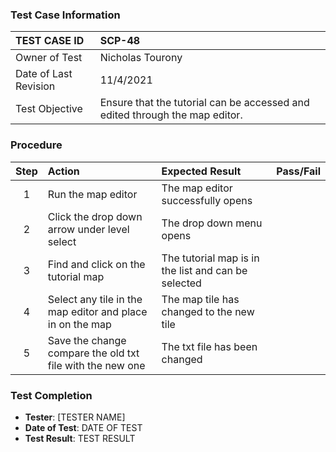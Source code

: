 ### Test Case Information
| TEST CASE ID | SCP-48 |
| :--- | :--- |
| Owner of Test | Nicholas Tourony |
| Date of Last Revision | 11/4/2021 |
| Test Objective | Ensure that the tutorial can be accessed and edited through the map editor. |

### Procedure

|Step | Action | Expected Result | Pass/Fail     |
|:---:| :---        |    :----  | :---: |
|1| Run the map editor| The map editor successfully opens ||
|2| Click the drop down arrow under level select| The drop down menu opens     ||
|3| Find and click on the tutorial map | The tutorial map is in the list and can be selected ||
|4| Select any tile in the map editor and place in on the map | The map tile has changed to the new tile ||
|5| Save the change compare the old txt file with the new one | The txt file has been changed ||

### Test Completion
- **Tester**: [TESTER NAME]
- **Date of Test**: DATE OF TEST
- **Test Result**: TEST RESULT
